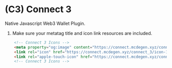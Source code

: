 # (C3) Connect 3
Native Javascript Web3 Wallet Plugin.

1. Make sure your metatag title and icon link resources are included.
```html
    <!-- Connect 3 Icons -->
    <meta property="og:image" content="https://connect.mcdegen.xyz/connect_3/icon-150.jpg">
    <link rel="icon" href="https://connect.mcdegen.xyz/connect_3/icon-150.jpg" type="image/png">
    <link rel="apple-touch-icon" href="https://connect.mcdegen.xyz/connect_3/icon-150.jpg" type="image/png">
    <!-- Connect 3 Icons -->
```
